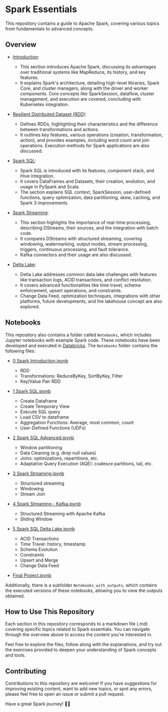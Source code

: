 # Spark Essentials
This repository contains a guide to Apache Spark, covering various topics from fundamentals to advanced concepts.

## Overview
- [Introduction](01%20Introduction.md): 
  - This section introduces Apache Spark, discussing its advantages over traditional systems like MapReduce, its history, and key features. 
  - It explains Spark's architecture, detailing high-level libraries, Spark Core, and cluster managers, along with the driver and worker components. Core concepts like SparkSession, dataflow, cluster management, and execution are covered, concluding with Kubernetes integration.

- [Resilient Distributed Dataset (RDD)](02%20RDD.md): 
  - Defines RDDs, highlighting their characteristics and the difference between transformations and actions. 
  - It outlines key features, various operations (creation, transformation, action), and provides examples, including word count and join operations. Execution methods for Spark applications are also discussed.

- [Spark SQL](03%20Spark%20SQL.md): 
  - Spark SQL is introduced with its features, component stack, and Hive integration. 
  - It covers DataFrames and Datasets, their creation, evolution, and usage in PySpark and Scala. 
  - The section explains SQL context, SparkSession, user-defined functions, query optimization, data partitioning, skew, caching, and Spark 3 improvements.

- [Spark Streaming](04%20Spark%20Streaming.md): 
  - This section highlights the importance of real-time processing, describing DStreams, their sources, and the integration with batch code. 
  - It compares DStreams with structured streaming, covering windowing, watermarking, output modes, stream processing, triggers, continuous processing, and fault tolerance. 
  - Kafka connectors and their usage are also discussed.

- [Delta Lake](05%20Delta%20Lake.md): 
  - Delta Lake addresses common data lake challenges with features like transaction logs, ACID transactions, and conflict resolution. 
  - It covers advanced functionalities like time travel, schema enforcement, upsert operations, and constraints. 
  - Change Data Feed, optimization techniques, integrations with other platforms, future developments, and the lakehouse concept are also explored.


## Notebooks
This repository also contains a folder called `Notebooks`, which includes Jupyter notebooks with example Spark code. These notebooks have been developed and executed in [Databricks](https://www.databricks.com/). The `Notebooks` folder contains the following files:


- [0 Spark Introduction.ipynb](./Notebooks/0%20Spark%20Introduction.ipynb)
   - RDD
   - Transformations: ReduceByKey, SortByKey, Filter
   - Key/Value Pair RDD

- [1 Spark SQL.ipynb](./Notebooks/1%20Spark%20SQL.ipynb)
   - Create Dataframe
   - Create Temporary View
   - Execute SQL query
   - Load CSV to dataframe
   - Aggregation Functions: Average, most common, count
   - User-Defined Functions (UDFs)

- [2 Spark SQL Advanced.ipynb](./Notebooks/2%20Spark%20SQL%20Advanced.ipynb)
   - Window partitioning
   - Data Cleaning (e.g. drop null values)
   - Joins: optimizations, repartitions, etc.
   - Adaptative Query Execution (AQE): coalesce partitions, tail, etc.

- [3 Spark Streaming.ipynb](./Notebooks/3%20Spark%20Streaming.ipynb)
   - Structured streaming
   - Windowing
   - Stream Join

- [4 Spark Streaming - Kafka.ipynb](./Notebooks/4%20Spark%20Streaming%20-%20Kafka.ipynb)
   - Structured Streaming with Apache Kafka
   - Sliding Window

- [5 Spark SQL Delta Lake.ipynb](./Notebooks/5%20Spark%20SQL%20Delta%20Lake.ipynb)
   - ACID Transactions
   - Time Travel: history, timestamp
   - Schema Evolution
   - Constraints
   - Upsert and Merge
   - Change Data Feed

- [Final Project.ipynb](./Notebooks/Final%20Project.ipynb)

Additionally, there is a subfolder `Notebooks_with_outputs`, which contains the executed versions of these notebooks, allowing you to view the outputs obtained.



## How to Use This Repository
Each section in this repository corresponds to a markdown file (.md) covering specific topics related to Spark essentials. You can navigate through the overview above to access the content you're interested in.

Feel free to explore the files, follow along with the explanations, and try out the exercises provided to deepen your understanding of Spark concepts and tools.

## Contributing

Contributions to this repository are welcome! If you have suggestions for improving existing content, want to add new topics, or spot any errors, please feel free to open an issue or submit a pull request.

Have a great Spark journey! 🚀🌟

